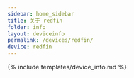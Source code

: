 ```yaml
---
sidebar: home_sidebar
title: 关于 redfin
folder: info
layout: deviceinfo
permalink: /devices/redfin/
device: redfin
---
```

{% include templates/device_info.md %}
